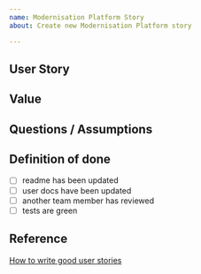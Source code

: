 ```yaml
---
name: Modernisation Platform Story
about: Create new Modernisation Platform story

---
```


## User Story

<!-- 
As a… [who is the user?] 
I need/want/expect to… [what does the user want to do?]
So that… [why does the user want to do this?] 
-->

## Value

<!-- Describe the value and purpose of the changes -->

## Questions / Assumptions

<!-- Additional information to explain approach taken -->

## Definition of done

<!-- Checklist for definition of done and acceptance criteria, for example: -->

- [ ] readme has been updated
- [ ] user docs have been updated
- [ ] another team member has reviewed
- [ ] tests are green

## Reference

[How to write good user stories](https://www.gov.uk/service-manual/agile-delivery/writing-user-stories)
